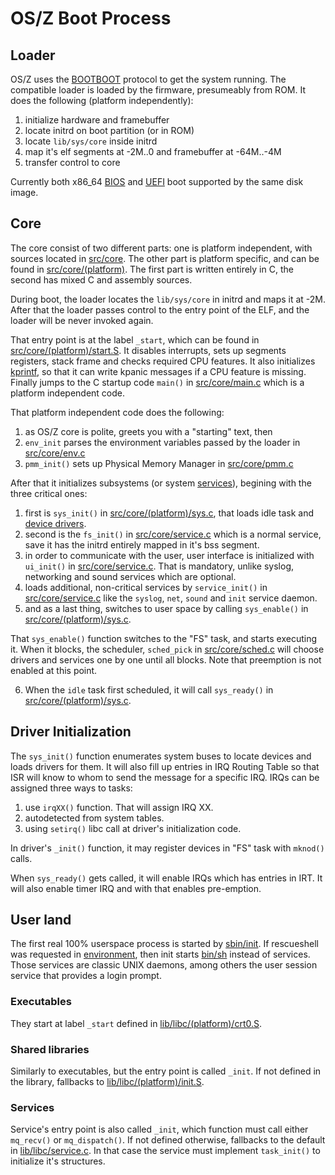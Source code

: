 OS/Z Boot Process
=================

Loader
------

OS/Z uses the [BOOTBOOT](https://github.com/bztsrc/osz/tree/master/loader) protocol to get the system running.
The compatible loader is loaded by the firmware, presumeably from ROM. It does the following (platform independently):

 1. initialize hardware and framebuffer
 2. locate initrd on boot partition (or in ROM)
 3. locate `lib/sys/core` inside initrd
 4. map it's elf segments at -2M..0 and framebuffer at -64M..-4M
 5. transfer control to core

Currently both x86_64 [BIOS](https://github.com/bztsrc/osz/blob/master/loader/mb-x86_64/bootboot.asm) and [UEFI](https://github.com/bztsrc/osz/blob/master/loader/efi-x86_64/bootboot.c) boot supported by the same disk image.

Core
----

The core consist of two different parts: one is platform independent, with sources located in [src/core](https://github.com/bztsrc/osz/blob/master/src/core). The other part is platform specific, and can be found in [src/core/(platform)](https://github.com/bztsrc/osz/blob/master/src/core/x86_64). The first part is written entirely in C, the second has mixed C and assembly sources.

During boot, the loader locates the `lib/sys/core` in initrd and maps it at -2M. After that the loader passes control to the entry point of the ELF, and the loader will be never invoked again.

That entry point is at the label `_start`, which can be found in  [src/core/(platform)/start.S](https://github.com/bztsrc/osz/blob/master/src/core/x86_64/start.S). It disables interrupts, sets up segments registers, stack frame and checks required CPU features. It also initializes [kprintf](https://github.com/bztsrc/osz/blob/master/src/core/kprintf.c), so that it can write kpanic messages if a CPU feature is missing. Finally jumps to the C startup code `main()` in [src/core/main.c](https://github.com/bztsrc/osz/blob/master/src/core/main.c) which is a platform independent code.

That platform independent code does the following:

 1. as OS/Z core is polite, greets you with a "starting" text, then
 2. `env_init` parses the environment variables passed by the loader in [src/core/env.c](https://github.com/bztsrc/osz/blob/master/src/core/env.c)
 3. `pmm_init()` sets up Physical Memory Manager in [src/core/pmm.c](https://github.com/bztsrc/osz/blob/master/src/core/pmm.c)

After that it initializes subsystems (or system [services](https://github.com/bztsrc/osz/blob/master/docs/services.md)), begining with the three critical ones:

 1. first is `sys_init()` in [src/core/(platform)/sys.c](https://github.com/bztsrc/osz/blob/master/src/core/x86_64/sys.c), that loads idle task and [device drivers](https://github.com/bztsrc/osz/blob/master/docs/drivers.md).
 2. second is the `fs_init()` in [src/core/service.c](https://github.com/bztsrc/osz/blob/master/src/core/service.c) which is a normal service, save it has the initrd entirely mapped in it's bss segment.
 3. in order to communicate with the user, user interface is initialized with `ui_init()` in [src/core/service.c](https://github.com/bztsrc/osz/blob/master/src/core/service.c). That is mandatory, unlike syslog, networking and sound services which are optional.
 4. loads additional, non-critical services by `service_init()` in [src/core/service.c](https://github.com/bztsrc/osz/blob/master/src/core/service.c) like the `syslog`, `net`, `sound` and `init` service daemon.
 5. and as a last thing, switches to user space by calling `sys_enable()` in [src/core/(platform)/sys.c](https://github.com/bztsrc/osz/blob/master/src/core/x86_64/sys.c).

That `sys_enable()` function switches to the "FS" task, and starts executing it. When it blocks, the scheduler, 
`sched_pick` in [src/core/sched.c](https://github.com/bztsrc/osz/blob/master/src/core/sched.c) will
choose drivers and services one by one until all blocks. Note that preemption is not enabled at this point. 

 6. When the `idle` task first scheduled, it will call `sys_ready()` in [src/core/(platform)/sys.c](https://github.com/bztsrc/osz/blob/master/src/core/x86_64/sys.c).

Driver Initialization
---------------------

The `sys_init()` function enumerates system buses to locate devices and loads drivers for them. It will also fill up entries
in IRQ Routing Table so that ISR will know to whom to send the message for a specific IRQ. IRQs can be assigned three ways to tasks:

 1. use `irqXX()` function. That will assign IRQ XX.
 2. autodetected from system tables.
 3. using `setirq()` libc call at driver's initialization code.

In driver's `_init()` function, it may register devices in "FS" task with `mknod()` calls.

When `sys_ready()` gets called, it will enable IRQs which has entries in IRT. It will also enable timer IRQ and with that
enables pre-emption.

User land
---------

The first real 100% userspace process is started by [sbin/init](https://github.com/bztsrc/osz/blob/master/src/init/main.c).
If rescueshell was requested in [environment](https://github.com/bztsrc/osz/blob/master/etc/etc/sys/config), then init starts [bin/sh](https://github.com/bztsrc/osz/blob/master/src/sh/main.c)
instead of services. Those services are classic UNIX daemons, among others the user session service that provides a login prompt.

### Executables

They start at label `_start` defined in [lib/libc/(platform)/crt0.S](https://github.com/bztsrc/osz/blob/master/src/lib/libc/x86_64/crt0.S).

### Shared libraries

Similarly to executables, but the entry point is called `_init`. If not defined in the library, fallbacks to [lib/libc/(platform)/init.S](https://github.com/bztsrc/osz/blob/master/src/lib/libc/x86_64/init.S).

### Services

Service's entry point is also called `_init`, which function must call either `mq_recv()` or `mq_dispatch()`. If not defined otherwise,
fallbacks to the default in [lib/libc/service.c](https://github.com/bztsrc/osz/blob/master/src/lib/libc/service.c). In that case
the service must implement `task_init()` to initialize it's structures.
